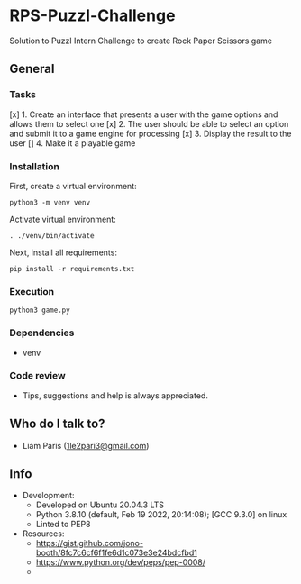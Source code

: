 # RPS-Puzzl-Challenge #

Solution to Puzzl Intern Challenge to create Rock Paper Scissors game

## General ##

### Tasks ###
[x] 1. Create an interface that presents a user with the game options and allows them to select one
[x] 2. The user should be able to select an option and submit it to a game engine for processing
[x] 3. Display the result to the user
[] 4. Make it a playable game

### Installation ###
First, create a virtual environment:
~~~~
python3 -m venv venv
~~~~

Activate virtual environment:
~~~~
. ./venv/bin/activate
~~~~

Next, install all requirements:
~~~~
pip install -r requirements.txt
~~~~

### Execution ###

~~~~
python3 game.py
~~~~

### Dependencies ###
* venv

### Code review ###
* Tips, suggestions and help is always appreciated.

## Who do I talk to? ##
* Liam Paris (1le2pari3@gmail.com)

## Info ##
* Development:
  * Developed on Ubuntu 20.04.3 LTS
  * Python 3.8.10 (default, Feb 19 2022, 20:14:08); [GCC 9.3.0] on linux
  * Linted to PEP8
* Resources:
  * https://gist.github.com/jono-booth/8fc7c6cf6f1fe6d1c073e3e24bdcfbd1
  * https://www.python.org/dev/peps/pep-0008/
  *
